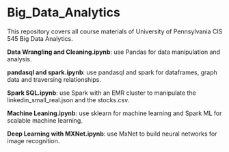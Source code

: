 # Big_Data_Analytics

This repository covers all course materials of University of Pennsylvania CIS 545 Big Data Analytics.

**Data Wrangling and Cleaning.ipynb**: use Pandas for data manipulation and analysis.

**pandasql and spark.ipynb**: use pandasql and spark for dataframes, graph data and traversing relationships.

**Spark SQL.ipynb**: use Spark with an EMR cluster to manipulate the linkedin_small_real.json and the stocks.csv.

**Machine Leaning.ipynb**: use sklearn for machine learning and Spark ML for scalable machine learning.

**Deep Learning with MXNet.ipynb**: use MxNet to build neural networks for image recognition. 
